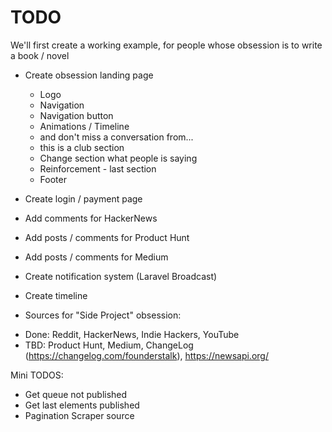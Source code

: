 TODO
=====================

We'll first create a working example, for people whose obsession is to write a book / novel
* Create obsession landing page
	- Logo
	- Navigation
	- Navigation button
	- Animations / Timeline
	- and don't miss a conversation from...
	- this is a club section
	- Change section what people is saying
	- Reinforcement - last section
	- Footer
* Create login / payment page
* Add comments for HackerNews
* Add posts / comments for Product Hunt
* Add posts / comments for Medium
* Create notification system (Laravel Broadcast)
* Create timeline

* Sources for "Side Project" obsession:
- Done: Reddit, HackerNews, Indie Hackers, YouTube
- TBD: Product Hunt, Medium, ChangeLog (https://changelog.com/founderstalk), https://newsapi.org/

Mini TODOS:
- Get queue not published
- Get last elements published
- Pagination Scraper source